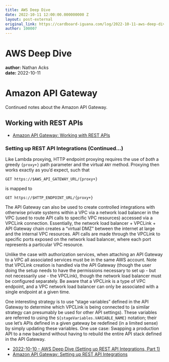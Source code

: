 ```yaml
---
title: AWS Deep Dive
date: 2022-10-11 12:00:00.000000000 Z
layout: post-external
original_link: https://cardboard-iguana.com/log/2022-10-11-aws-deep-dive.html
author: 100007
---
```


# AWS Deep Dive

**author:** Nathan Acks  
**date:** 2022-10-11

# Amazon API Gateway

Continued notes about the Amazon API Gateway.

## Working with REST APIs

- [Amazon API Gateway: Working with REST APIs](https://docs.aws.amazon.com/apigateway/latest/developerguide/apigateway-rest-api.html)

### Setting up REST API Integrations (Continued…)

Like Lambda proxying, HTTP endpoint proxying requires the use of _both_ a greedy `{proxy+}` path parameter and the virtual `ANY` method. Proxying then works exactly as you’d expect, such that

```
GET https://$AWS_API_GATEWAY_URL/{proxy+}
```

is mapped to

```
GET https://$HTTP_ENDPOINT_URL/{proxy+}
```

The API Gateway can also be used to create controlled integrations with otherwise private systems within a VPC via a network load balancer in the VPC (used to route API calls to specific VPC resources) accessed via a VPCLink connection. Essentially, the network load balancer + VPCLink + API Gateway chain creates a “virtual DMZ” between the internet at large and the internal VPC resources. API calls are made through the VPCLink to specific ports exposed on the network load balancer, where each port represents a particular VPC resource.

Unlike the case with authorization services, when attaching an API Gateway to a VPC all associated services must be in the same AWS account. Note that VPCLink creation is handled via the API Gateway (though the user doing the setup needs to have the permissions necessary to set up - but not necessarily _use_ - the VPCLink), though the network load balancer must be configured separately. Be aware that a VPCLink is a type of VPC endpoint, and a VPC network load balancer can only be associated with a single endpoint at a given time.

One interesting strategy is to use “stage variables” defined in the API Gateway to determine which VPCLink is being connected to (a similar strategy can presumably be used for other API settings). These variables are referred to using the `${stageVariables.VARIABLE_NAME}` notation; their use let’s APIs defined in a given gateway be redefined (in a limited sense) by simply updating these variables. One use case: Swapping a production API to a new backend without having to rebuild the entire API stack defined in the API Gateway.

- [2022-10-10 - AWS Deep Dive (Setting up REST API Integrations, Part 1)](https://cardboard-iguana.com/log/2022-10-10-aws-deep-dive.html)
- [Amazon API Gateway: Setting up REST API Integrations](https://docs.aws.amazon.com/apigateway/latest/developerguide/how-to-integration-settings.html)
